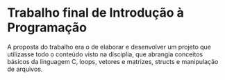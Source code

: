 # Trabalho final de Introdução à Programação
A proposta do trabalho era o de elaborar e desenvolver um projeto que utilizasse todo o conteúdo visto na disciplia, que abrangia conceitos básicos da linguagem C, loops, vetores e matrizes, structs e manipulação de arquivos.
